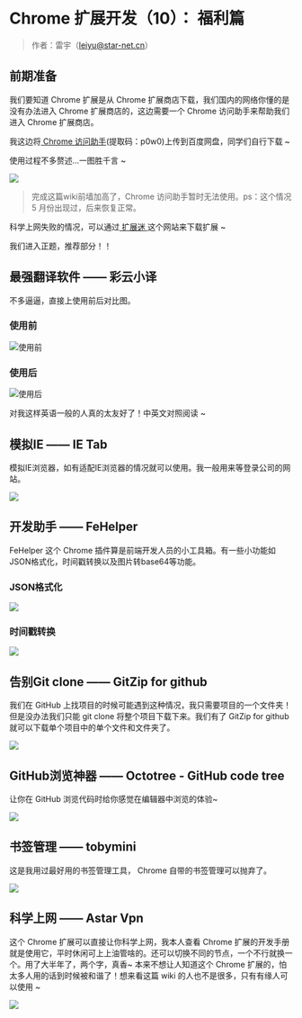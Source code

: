 # Chrome 扩展开发（10）： 福利篇

>作者：雷宇（leiyu@star-net.cn）

## 前期准备

我们要知道 Chrome 扩展是从 Chrome 扩展商店下载，我们国内的网络你懂的是没有办法进入 Chrome 扩展商店的，这边需要一个 Chrome 访问助手来帮助我们进入 Chrome 扩展商店。

我这边将[ Chrome 访问助手][1](提取码：p0w0)上传到百度网盘，同学们自行下载 ~



使用过程不多赘述...一图胜千言 ~

![](./image/10-1-usingChromeAssistants.gif)

>完成这篇wiki前墙加高了，Chrome 访问助手暂时无法使用。ps：这个情况 5 月份出现过，后来恢复正常。

科学上网失败的情况，可以通过[ 扩展迷 ][2]这个网站来下载扩展 ~


[1]:https://pan.baidu.com/s/1sOUCUOCYU2Cfg0HbTxg42Q
[2]:https://www.extfans.com/


我们进入正题，推荐部分！！




## 最强翻译软件 —— 彩云小译

不多逼逼，直接上使用前后对比图。

### 使用前

![使用前](./image/10-2-beforeUsing.png)

### 使用后

![使用后](./image/10-3-afterUsing.png)

对我这样英语一般的人真的太友好了！中英文对照阅读 ~

## 模拟IE —— IE Tab

模拟IE浏览器，如有适配IE浏览器的情况就可以使用。我一般用来等登录公司的网站。

![](./image/10-4-IE_Tab.png)




## 开发助手 —— FeHelper
FeHelper 这个 Chrome 插件算是前端开发人员的小工具箱。有一些小功能如JSON格式化，时间戳转换以及图片转base64等功能。

### JSON格式化

![](./image/10-5-jsonFormat.png)

### 时间戳转换
![](./image/10-6-tmpConversion.png)


## 告别Git clone —— GitZip for github

我们在 GitHub 上找项目的时候可能遇到这种情况，我只需要项目的一个文件夹！但是没办法我们只能 git clone 将整个项目下载下来。我们有了 GitZip for github 就可以下载单个项目中的单个文件和文件夹了。

![](./image/10-7-gitzip.png)




## GitHub浏览神器 —— Octotree - GitHub code tree

让你在 GitHub 浏览代码时给你感觉在编辑器中浏览的体验~

![](./image/10-8-Octotree.png)




## 书签管理 —— tobymini
这是我用过最好用的书签管理工具， Chrome 自带的书签管理可以抛弃了。

![](./image/10-9-tobymini.png)


## 科学上网 —— Astar Vpn

这个 Chrome 扩展可以直接让你科学上网，我本人查看 Chrome 扩展的开发手册就是使用它，平时休闲可上上油管啥的。还可以切换不同的节点，一个不行就换一个。用了大半年了，两个字，真香~ 本来不想让人知道这个 Chrome 扩展的，怕太多人用的话到时候被和谐了！想来看这篇 wiki 的人也不是很多，只有有缘人可以使用 ~

![](./image/10-10-AstarVPN.png)
